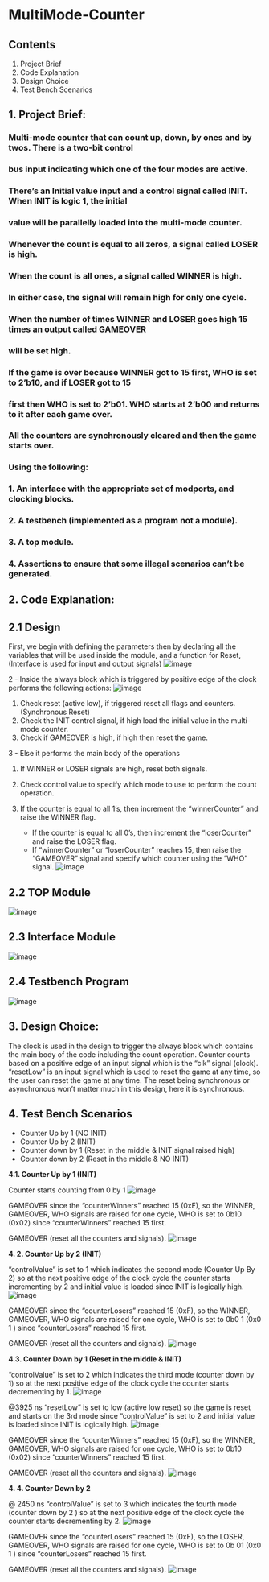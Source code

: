 # MultiMode-Counter

## Contents

1. Project Brief
2. Code Explanation
4. Design Choice
5. Test Bench Scenarios


## 1. Project Brief:

### Multi-mode counter that can count up, down, by ones and by twos. There is a two-bit control

### bus input indicating which one of the four modes are active.

### There’s an Initial value input and a control signal called INIT. When INIT is logic 1, the initial

### value will be parallelly loaded into the multi-mode counter.

### Whenever the count is equal to all zeros, a signal called LOSER is high.

### When the count is all ones, a signal called WINNER is high.

### In either case, the signal will remain high for only one cycle.

### When the number of times WINNER and LOSER goes high 15 times an output called GAMEOVER

### will be set high.

### If the game is over because WINNER got to 15 first, WHO is set to 2’b10, and if LOSER got to 15

### first then WHO is set to 2’b01. WHO starts at 2’b00 and returns to it after each game over.

### All the counters are synchronously cleared and then the game starts over.

### Using the following:

### 1. An interface with the appropriate set of modports, and clocking blocks.

### 2. A testbench (implemented as a program not a module).

### 3. A top module.

### 4. Assertions to ensure that some illegal scenarios can’t be generated.

## 2. Code Explanation:


## 2.1 Design

First, we begin with defining the parameters then by declaring all the variables that will be used inside
the module, and a function for Reset, (Interface is used for input and output signals)
![image](https://user-images.githubusercontent.com/68311964/170764553-e934d7f4-8d26-451f-ae2f-c24d862755d5.png)

2 - Inside the always block which is triggered by positive edge of the clock performs the following actions:
![image](https://user-images.githubusercontent.com/68311964/170764577-3dfd5e31-38f8-459a-859c-4047f628d391.png)

1. Check reset (active low), if triggered reset all flags and counters. (Synchronous Reset)
2. Check the INIT control signal, if high load the initial value in the multi-mode counter.
3. Check if GAMEOVER is high, if high then reset the game.

3 - Else it performs the main body of the operations

1. If WINNER or LOSER signals are high, reset both signals.


2. Check control value to specify which mode to use to perform the count operation.
3. If the counter is equal to all 1’s, then increment the “winnerCounter” and raise the WINNER flag.
    - If the counter is equal to all 0’s, then increment the “loserCounter” and raise the LOSER
       flag.
    - If “winnerCounter” or “loserCounter” reaches 15, then raise the “GAMEOVER” signal
       and specify which counter using the “WHO” signal.
![image](https://user-images.githubusercontent.com/68311964/170764620-be2d5a02-1d2c-46c3-878d-63a5b45b5b60.png)

## 2.2 TOP Module
![image](https://user-images.githubusercontent.com/68311964/170764645-c55341fe-031f-425b-9203-e5797a669991.png)


## 2.3 Interface Module
![image](https://user-images.githubusercontent.com/68311964/170764700-22b47879-ec24-4b52-a9ca-9c73c50476b9.png)

## 2.4 Testbench Program
![image](https://user-images.githubusercontent.com/68311964/170764754-48538dc0-9cd3-40e3-8144-4fc61ed602e3.png)



## 3. Design Choice:

The clock is used in the design to trigger the always block which contains the main body of the code
including the count operation.
Counter counts based on a positive edge of an input signal which is the “clk” signal (clock).
“resetLow” is an input signal which is used to reset the game at any time, so the user can reset the game
at any time. The reset being synchronous or asynchronous won’t matter much in this design, here it is
synchronous.

## 4. Test Bench Scenarios

- Counter Up by 1 (NO INIT)
- Counter Up by 2 (INIT)
- Counter down by 1 (Reset in the middle & INIT signal raised high)
- Counter down by 2 (Reset in the middle & NO INIT)

**4.1. Counter Up by 1 (INIT)**

Counter starts counting from 0 by 1
![image](https://user-images.githubusercontent.com/68311964/170764818-a5780c36-6c7d-4cab-a214-04a7be6885ac.png)

GAMEOVER since the “counterWinners” reached 15 (0xF), so the WINNER, GAMEOVER, WHO signals are
raised for one cycle, WHO is set to 0b10 (0x02) since “counterWinners” reached 15 first.

GAMEOVER (reset all the counters and signals).
![image](https://user-images.githubusercontent.com/68311964/170764830-d2dd410c-8dd9-4398-b265-d96eb9cfdf13.png)


**4. 2. Counter Up by 2 (INIT)**

“controlValue” is set to 1 which indicates the second mode (Counter Up By 2) so at the next positive
edge of the clock cycle the counter starts incrementing by 2 and initial value is loaded since INIT is
logically high.
![image](https://user-images.githubusercontent.com/68311964/170764865-303437ee-148d-4ec4-91b9-8649a9afdd4f.png)

GAMEOVER since the “counterLosers” reached 15 (0xF), so the WINNER, GAMEOVER, WHO signals are
raised for one cycle, WHO is set to 0b0 1 (0x0 1 ) since “counterLosers” reached 15 first.

GAMEOVER (reset all the counters and signals).
![image](https://user-images.githubusercontent.com/68311964/170764887-6dece6fe-0382-41e8-8b6d-3cd3564c2897.png)


**4.3. Counter Down by 1 (Reset in the middle & INIT)**

“controlValue” is set to 2 which indicates the third mode (counter down by 1) so at the next positive
edge of the clock cycle the counter starts decrementing by 1.
![image](https://user-images.githubusercontent.com/68311964/170764934-d1ff2f76-b642-49a9-9c27-de325be62f92.png)

@3925 ns “resetLow” is set to low (active low reset) so the game is reset and starts on the 3rd mode
since “controlValue” is set to 2 and initial value is loaded since INIT is logically high.
![image](https://user-images.githubusercontent.com/68311964/170764954-3fd6aec9-5bbc-4d32-bfc9-eaf055a0f929.png)

GAMEOVER since the “counterWinners” reached 15 (0xF), so the WINNER, GAMEOVER, WHO signals are
raised for one cycle, WHO is set to 0b10 (0x02) since “counterWinners” reached 15 first.

GAMEOVER (reset all the counters and signals).
![image](https://user-images.githubusercontent.com/68311964/170764980-e18230b0-c090-4af9-80b7-3a0b745ab7dd.png)


**4. 4. Counter Down by 2**

@ 2450 ns “controlValue” is set to 3 which indicates the fourth mode (counter down by 2 ) so at the next
positive edge of the clock cycle the counter starts decrementing by 2.
![image](https://user-images.githubusercontent.com/68311964/170765009-fac02e10-bd21-414a-a042-bb9f345d9b27.png)

GAMEOVER since the “counterLosers” reached 15 (0xF), so the LOSER, GAMEOVER, WHO signals are
raised for one cycle, WHO is set to 0b 01 (0x0 1 ) since “counterLosers” reached 15 first.

GAMEOVER (reset all the counters and signals).
![image](https://user-images.githubusercontent.com/68311964/170765031-746404f4-4468-45a1-8fe8-c9f9bf5a0508.png)


